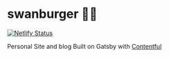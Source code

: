 # swanburger 🦢🍔

[![Netlify Status](https://api.netlify.com/api/v1/badges/ea955b59-83c4-4caa-833f-a74516099db4/deploy-status)](https://app.netlify.com/sites/mineralswim/deploys)

Personal Site and blog
Built on Gatsby with [Contentful](https://www.contentful.com)